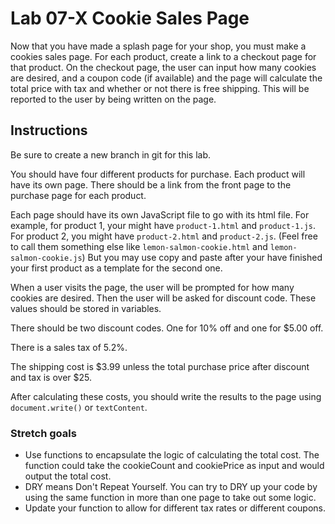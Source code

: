 # Lab 07-X Cookie Sales Page

Now that you have made a splash page for your shop, you must make a cookies sales page. For each product, create a link to a checkout page for that product. On the checkout page, the user can input how many cookies are desired, and a coupon code (if available) and the page will calculate the total price with tax and whether or not there is free shipping. This will be reported to the user by being written on the page.

## Instructions

Be sure to create a new branch in git for this lab. 

You should have four different products for purchase. Each product will have its own page. There should be a link from the front page to the purchase page for each product.

Each page should have its own JavaScript file to go with its html file. For example, for product 1, your might have `product-1.html` and `product-1.js`. For product 2, you might have `product-2.html` and `product-2.js`. (Feel free to call them something else like `lemon-salmon-cookie.html` and `lemon-salmon-cookie.js`) But you may use copy and paste after your have finished your first product as a template for the second one.

When a user visits the page, the user will be prompted for how many cookies are desired. Then the user will be asked for discount code. These values should be stored in variables.

There should be two discount codes. One for 10% off and one for $5.00 off.

There is a sales tax of 5.2%.

The shipping cost is $3.99 unless the total purchase price after discount and tax is over $25.

After calculating these costs, you should write the results to the page using `document.write()` or `textContent`.

### Stretch goals

* Use functions to encapsulate the logic of calculating the total cost. The function could take the cookieCount and cookiePrice as input and would output the total cost.
* DRY means Don't Repeat Yourself. You can try to DRY up your code by using the same function in more than one page to take out some logic.
* Update your function to allow for different tax rates or different coupons.

